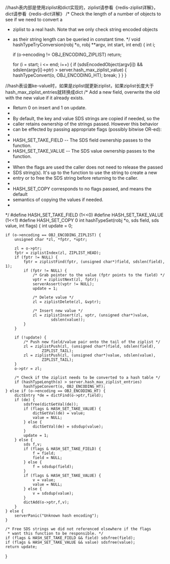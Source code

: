 //hash表内部是使用ziplist和dict实现的，ziplist请参看《redis-ziplist详解》，dict请参看《redis-dict详解》
/* Check the length of a number of objects to see if we need to convert a
 * ziplist to a real hash. Note that we only check string encoded objects
 * as their string length can be queried in constant time. */
void hashTypeTryConversion(robj *o, robj **argv, int start, int end) {
    int i;

    if (o->encoding != OBJ_ENCODING_ZIPLIST) return;

    for (i = start; i <= end; i++) {
        if (sdsEncodedObject(argv[i]) &&
            sdslen(argv[i]->ptr) > server.hash_max_ziplist_value)
        {
            hashTypeConvert(o, OBJ_ENCODING_HT);
            break;
        }
    }
}

//hash表设置ke-value时，如果是ziplist就更新ziplist，如果ziplist长度大于hash_max_ziplist_entries就转换成dict
/* Add a new field, overwrite the old with the new value if it already exists.
 * Return 0 on insert and 1 on update.
 *
 * By default, the key and value SDS strings are copied if needed, so the
 * caller retains ownership of the strings passed. However this behavior
 * can be effected by passing appropriate flags (possibly bitwise OR-ed):
 *
 * HASH_SET_TAKE_FIELD -- The SDS field ownership passes to the function.
 * HASH_SET_TAKE_VALUE -- The SDS value ownership passes to the function.
 *
 * When the flags are used the caller does not need to release the passed
 * SDS string(s). It's up to the function to use the string to create a new
 * entry or to free the SDS string before returning to the caller.
 *
 * HASH_SET_COPY corresponds to no flags passed, and means the default
 * semantics of copying the values if needed.
 *
 */
#define HASH_SET_TAKE_FIELD (1<<0)
#define HASH_SET_TAKE_VALUE (1<<1)
#define HASH_SET_COPY 0
int hashTypeSet(robj *o, sds field, sds value, int flags) {
    int update = 0;

    if (o->encoding == OBJ_ENCODING_ZIPLIST) {
        unsigned char *zl, *fptr, *vptr;

        zl = o->ptr;
        fptr = ziplistIndex(zl, ZIPLIST_HEAD);
        if (fptr != NULL) {
            fptr = ziplistFind(fptr, (unsigned char*)field, sdslen(field), 1);
            if (fptr != NULL) {
                /* Grab pointer to the value (fptr points to the field) */
                vptr = ziplistNext(zl, fptr);
                serverAssert(vptr != NULL);
                update = 1;

                /* Delete value */
                zl = ziplistDelete(zl, &vptr);

                /* Insert new value */
                zl = ziplistInsert(zl, vptr, (unsigned char*)value,
                        sdslen(value));
            }
        }

        if (!update) {
            /* Push new field/value pair onto the tail of the ziplist */
            zl = ziplistPush(zl, (unsigned char*)field, sdslen(field),
                    ZIPLIST_TAIL);
            zl = ziplistPush(zl, (unsigned char*)value, sdslen(value),
                    ZIPLIST_TAIL);
        }
        o->ptr = zl;

        /* Check if the ziplist needs to be converted to a hash table */
        if (hashTypeLength(o) > server.hash_max_ziplist_entries)
            hashTypeConvert(o, OBJ_ENCODING_HT);
    } else if (o->encoding == OBJ_ENCODING_HT) {
        dictEntry *de = dictFind(o->ptr,field);
        if (de) {
            sdsfree(dictGetVal(de));
            if (flags & HASH_SET_TAKE_VALUE) {
                dictGetVal(de) = value;
                value = NULL;
            } else {
                dictGetVal(de) = sdsdup(value);
            }
            update = 1;
        } else {
            sds f,v;
            if (flags & HASH_SET_TAKE_FIELD) {
                f = field;
                field = NULL;
            } else {
                f = sdsdup(field);
            }
            if (flags & HASH_SET_TAKE_VALUE) {
                v = value;
                value = NULL;
            } else {
                v = sdsdup(value);
            }
            dictAdd(o->ptr,f,v);
        }
    } else {
        serverPanic("Unknown hash encoding");
    }

    /* Free SDS strings we did not referenced elsewhere if the flags
     * want this function to be responsible. */
    if (flags & HASH_SET_TAKE_FIELD && field) sdsfree(field);
    if (flags & HASH_SET_TAKE_VALUE && value) sdsfree(value);
    return update;
}
